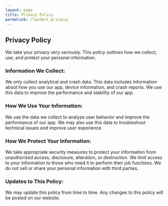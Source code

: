 ```yaml
---
layout: page
title: Privacy Policy
permalink: /landart_privacy/
---
```


## Privacy Policy
We take your privacy very seriously. This policy outlines how we collect, use, and protect your personal information.

### Information We Collect:
We only collect analytical and crash data. This data includes information about how you use our app, device information, and crash reports. We use this data to improve the performance and stability of our app.

### How We Use Your Information:
We use the data we collect to analyze user behavior and improve the performance of our app. We may also use this data to troubleshoot technical issues and improve user experience.

### How We Protect Your Information:
We take appropriate security measures to protect your information from unauthorized access, disclosure, alteration, or destruction. We limit access to your information to those who need it to perform their job functions. We do not sell or share your personal information with third parties.

### Updates to This Policy:
We may update this policy from time to time. Any changes to this policy will be posted on our website.
